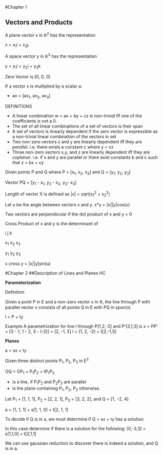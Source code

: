 #Chapter 1
## Vectors and Products

A plane vector x in ℝ<sup>2</sup> has the representation 

x = x<sub>1</sub>i + x<sub>2</sub>j. 

A space vector y in ℝ<sup>3</sup> has the representation

y = y<sub>1</sub>i + y<sub>2</sub>i + y<sub>3</sub>k

Zero Vector is [0, 0, 0]

If a vector x is multiplied by a scalar a: 
* ax = [ax<sub>1</sub>, ax<sub>2</sub>, ax<sub>3</sub>]


DEFINITIONS
* A linear combination w = ax + by + cz is *non-trivial* iff one of the coefficients is not a 0. 
* The set of all linear combinations of a set of vectors is their span
* A set of vectors is linearly dependent if the zero vector is expressible as a non-trivial linear combination of the vectors in set
* Two non-zero vectors x and y are linearly dependent iff they are *parallel*. i.e. there exists a constant c where y = cx
* Three non-zero vectors x,y, and z are linearly dependent iff they are *coplanar*. i.e. if x and y are parallel or there exist constants b and c such that z = bx + cy

Given points P and Q where P = [x<sub>1</sub>, x<sub>2</sub>, x<sub>3</sub>] and Q = [y<sub>1</sub>, y<sub>2</sub>, y<sub>3</sub>]

Vector PQ = [y<sub>1</sub> - x<sub>1</sub>, y<sub>2</sub> - x<sub>2</sub>, y<sub>3</sub>- x<sub>3</sub>]

Length of vector X is defined as |x| = sqrt(x<sub>1</sub><sup>2</sup> + x<sub>2</sub><sup>2</sup>)

Let u be the angle between vectors x and y. x*y = |x||y|cos(u)

Two vectors are perpendicular if the dot product of x and y = 0

Cross Product of x and y is the determinant of 

i   j   k

x<sub>1</sub> x<sub>2</sub> x<sub>3</sub> 

y<sub>1</sub> y<sub>2</sub> y<sub>3</sub>

x cross y = |x||y|sin(u)

#Chapter 2
##Description of Lines and Planes HC

**Parameterization**

Definition

Given a point P in E and a non-zero vector x in ℝ, the line through P with parallel vector x consists of all points Q in E with PQ in span(x)

l = P + ty

Example
A parametrization for line l through P[1,2,-2] and P'[3,1,3] is 
x = PP' = [3 - 1, 1 - 2, 3 - (-2)] = [2, -1, 5] 
l = [1, 2, -2] + t[2,-1,5]

**Planes**

a = sx + ty

Given three distinct points P<sub>1</sub>, P<sub>2</sub>, P<sub>3</sub> in E<sup>3</sup>

OQ = OP<sub>1</sub> + P<sub>1</sub>P<sub>2</sub> + tP<sub>1</sub>P<sub>3</sub>
* is a line, if P<sub>1</sub>P<sub>2</sub> and P<sub>2</sub>P<sub>3</sub> are parallel
* is the plane containing P<sub>1</sub>, P<sub>2</sub>, P<sub>3</sub> otherwise. 

Let P<sub>1</sub> = [1, 1, 1], P<sub>2</sub> = [2, 2, 1], P<sub>3</sub> = [3, 2, 2], and Q = [1, −2, 4]

a = [1, 1, 1] + s[1, 1, 0] + t[2, 1, 1]

To decide if Q is in a, we must determine if Q = sx + ty has a solution

In this case determine if there is a solution for the following:
[0,-3,3] = s[1,1,0] + t[2,1,1]

We can use gaussian reduction to discover there is indeed a solution, and Q is in a. 


